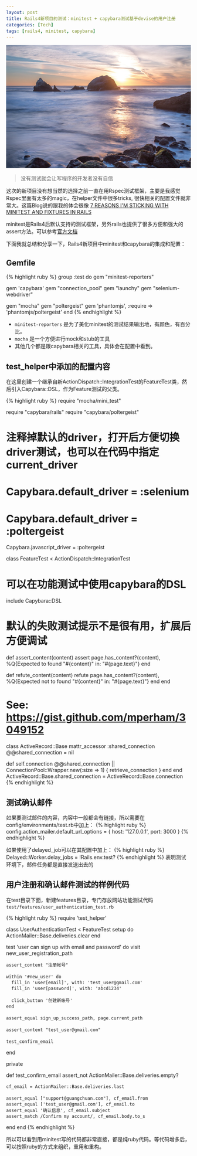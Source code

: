 ```yaml
---
layout: post
title: Rails4新项目的测试：minitest + capybara测试基于devise的用户注册
categories: [Tech]
tags: [rails4, minitest, capybara]
---
```


![](/images/Bing_702.JPG)

> 没有测试就会让写程序的开发者没有自信

这次的新项目没有想当然的选择之前一直在用Rspec测试框架，主要是我感觉Rspec里面有太多的magic，在helper文件中很多tricks, 很快相关的配置文件就非常大。这篇Blog说的跟我的体会很像 [7 REASONS I'M STICKING WITH MINITEST AND FIXTURES IN RAILS](http://brandonhilkert.com/blog/7-reasons-why-im-sticking-with-minitest-and-fixtures-in-rails/)

minitest是Rails4后默认支持的测试框架，另外rails也提供了很多方便和强大的assert方法。可以参考[官方文档](http://guides.rubyonrails.org/testing.html)

下面我就总结和分享一下，Rails4新项目中minitest和capybara的集成和配置：

## Gemfile

{% highlight ruby %}
group :test do
  gem "minitest-reporters"

  gem 'capybara'
  gem "connection_pool"
  gem "launchy"
  gem "selenium-webdriver"

  gem "mocha"
  gem "poltergeist"
  gem 'phantomjs', :require => 'phantomjs/poltergeist'
end
{% endhighlight %}

* `minitest-reporters` 是为了美化minitest的测试结果输出地，有颜色，有百分比。
* `mocha` 是一个方便进行mock和stub的工具
* 其他几个都是跟capybara相关的工具，具体会在配置中看到。

## test_helper中添加的配置内容

在这里创建一个继承自新ActionDispatch::IntegrationTest的FeatureTest类，然后引入Capybara::DSL，作为Feature测试的父类。

{% highlight ruby %}
require "mocha/mini_test"

require "capybara/rails"
require "capybara/poltergeist"

# 注释掉默认的driver，打开后方便切换driver测试，也可以在代码中指定current_driver
# Capybara.default_driver = :selenium
# Capybara.default_driver = :poltergeist

Capybara.javascript_driver = :poltergeist

class FeatureTest < ActionDispatch::IntegrationTest
  # 可以在功能测试中使用capybara的DSL
  include Capybara::DSL

  # 默认的失败测试提示不是很有用，扩展后方便调试
  def assert_content(content)
    assert page.has_content?(content), %Q{Expected to found "#{content}" in: "#{page.text}"}
  end

  def refute_content(content)
    refute page.has_content?(content), %Q{Expected not to found "#{content}" in: "#{page.text}"}
  end
end

# See: https://gist.github.com/mperham/3049152
class ActiveRecord::Base
  mattr_accessor :shared_connection
  @@shared_connection = nil

  def self.connection
    @@shared_connection || ConnectionPool::Wrapper.new(:size => 1) { retrieve_connection }
  end
end
ActiveRecord::Base.shared_connection = ActiveRecord::Base.connection
{% endhighlight %}

## 测试确认邮件

如果要测试邮件的内容，内容中一般都会有链接，所以需要在config/environments/test.rb中加上：
{% highlight ruby %}
config.action_mailer.default_url_options = { host: '127.0.0.1', port: 3000 }
{% endhighlight %}

如果使用了delayed_job可以在其配置中加上：
{% highlight ruby %}
Delayed::Worker.delay_jobs = !Rails.env.test?
{% endhighlight %}
表明测试环境下，邮件任务都是直接发送出去的

## 用户注册和确认邮件测试的样例代码

在test目录下面，新建features目录，专门存放网站功能测试代码
`test/features/user_authentication_test.rb`

{% highlight ruby %}
require 'test_helper'

class UserAuthenticationTest < FeatureTest
  setup do
    ActionMailer::Base.deliveries.clear
  end

  test 'user can sign up with email and password' do
    visit new_user_registration_path

    assert_content "注册帐号"

    within '#new_user' do
      fill_in 'user[email]', with: 'test_user@gmail.com'
      fill_in 'user[password]', with: 'abcd1234'

      click_button '创建新帐号'
    end

    assert_equal sign_up_success_path, page.current_path

    assert_content "test_user@gmail.com"

    test_confirm_email
  end

  private

  def test_confirm_email
    assert_not ActionMailer::Base.deliveries.empty?

    cf_email = ActionMailer::Base.deliveries.last

    assert_equal ["support@guangchuan.com"], cf_email.from
    assert_equal ['test_user@gmail.com'], cf_email.to
    assert_equal '确认信息', cf_email.subject
    assert_match /Confirm my account/, cf_email.body.to_s
  end
end
{% endhighlight %}

所以可以看到用minitest写的代码都非常直接，都是纯ruby代码。等代码增多后，可以按照ruby的方式来组织，重用和重构。
